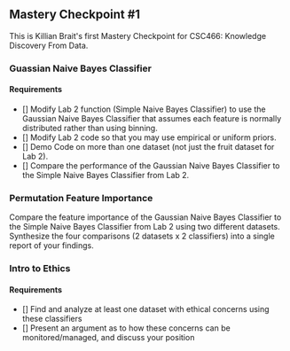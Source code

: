 ## Mastery Checkpoint #1
This is Killian Brait's first Mastery Checkpoint for CSC466: Knowledge Discovery From Data.

### Guassian Naive Bayes Classifier

#### Requirements
- [] Modify Lab 2 function (Simple Naive Bayes Classifier) to use the Gaussian Naive Bayes Classifier that assumes each feature is normally distributed rather than using binning.
- [] Modify Lab 2 code so that you may use empirical or uniform priors.
- [] Demo Code on more than one dataset (not just the fruit dataset for Lab 2).
- [] Compare the performance of the Gaussian Naive Bayes Classifier to the Simple Naive Bayes Classifier from Lab 2.

### Permutation Feature Importance
Compare the feature importance of the Gaussian Naive Bayes Classifier to the Simple Naive Bayes Classifier from Lab 2 using two different datasets. Synthesize the four comparisons (2 datasets x 2 classifiers) into a single report of your findings.

### Intro to Ethics

#### Requirements
- [] Find and analyze at least one dataset with ethical concerns using these classifiers
- [] Present an argument as to how these concerns can be monitored/managed, and discuss your position
